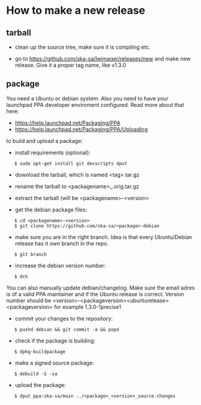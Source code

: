 How to make a new release
=========================

tarball
-------
 * clean up the source tree, make sure it is compiling etc.

 * go to https://github.com/ska-sa/lwimager/releases/new and make new release.
   Give it a proper tag name, like v1.3.0

package
-------

You need a Ubuntu or debian system. Also you need to have your
launchpad PPA developer enviroment configured. Read more about that here:

 * https://help.launchpad.net/Packaging/PPA
 * https://help.launchpad.net/Packaging/PPA/Uploading

to build and upload a package:

 * install requirements (optional):

```shell
   $ sudo apt-get install git devscripts dput
```

 * download the tarball, which is named \<tag\>.tar.gz

 * rename the tarball to \<packagename\>_<version>.orig.tar.gz

 * extract the tarball (will be \<packagename\>-\<version\>

 * get the debian package files:

```shell 
   $ cd <packagename>-<version>
   $ git clone https://github.com/ska-sa/<package>-debian
```

 * make sure you are in the right branch. Idea is that every Ubuntu/Debian
   release has it own branch in the repo.

```shell
   $ git branch
```

 * increase the debian version number:

```shell
   $ dch 
```

   You can also manually update debian/changelog. Make sure the
   email adres is of a valid PPA maintainer and if the Ubuntu release
   is correct. Version number should be
   \<version\>-\<packageversion\>\<ubunturelease\>\<packageversion\>
   for example
   1.3.0-1precise1

 * commit your changes to the repository:

```shell
   $ pushd debian && git commit -a && popd
```

 * check if the package is building:

```shell
   $ dpkg-buildpackage
```

 * make a signed source package: 

```shell
   $ debuild -S -sa
```

 * upload the package:

```shell
   $ dput ppa:ska-sa/main ../<package>_<version>_source.changes
```

